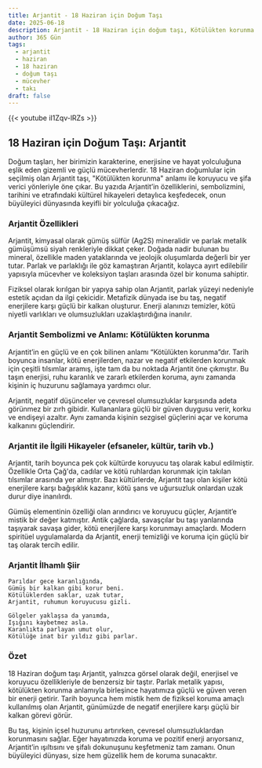 ```yaml
---
title: Arjantit - 18 Haziran için Doğum Taşı
date: 2025-06-18
description: Arjantit - 18 Haziran için doğum taşı, Kötülükten korunma sembolü. Bu özel taşın derin anlamını öğrenin.
author: 365 Gün
tags:
  - arjantit
  - haziran
  - 18 haziran
  - doğum taşı
  - mücevher
  - takı
draft: false
---
```


{{< youtube iI1Zqv-lRZs >}}

## 18 Haziran için Doğum Taşı: Arjantit

Doğum taşları, her birimizin karakterine, enerjisine ve hayat yolculuğuna eşlik eden gizemli ve güçlü mücevherlerdir. 18 Haziran doğumlular için seçilmiş olan Arjantit taşı, "Kötülükten korunma" anlamı ile koruyucu ve şifa verici yönleriyle öne çıkar. Bu yazıda Arjantit’in özelliklerini, sembolizmini, tarihini ve etrafındaki kültürel hikayeleri detaylıca keşfedecek, onun büyüleyici dünyasında keyifli bir yolculuğa çıkacağız.

### Arjantit Özellikleri

Arjantit, kimyasal olarak gümüş sülfür (Ag2S) mineralidir ve parlak metalik gümüşümsü siyah renkleriyle dikkat çeker. Doğada nadir bulunan bu mineral, özellikle maden yataklarında ve jeolojik oluşumlarda değerli bir yer tutar. Parlak ve parlaklığı ile göz kamaştıran Arjantit, kolayca ayırt edilebilir yapısıyla mücevher ve koleksiyon taşları arasında özel bir konuma sahiptir.

Fiziksel olarak kırılgan bir yapıya sahip olan Arjantit, parlak yüzeyi nedeniyle estetik açıdan da ilgi çekicidir. Metafizik dünyada ise bu taş, negatif enerjilere karşı güçlü bir kalkan oluşturur. Enerji alanınızı temizler, kötü niyetli varlıkları ve olumsuzlukları uzaklaştırdığına inanılır.

### Arjantit Sembolizmi ve Anlamı: Kötülükten korunma

Arjantit’in en güçlü ve en çok bilinen anlamı “Kötülükten korunma”dır. Tarih boyunca insanlar, kötü enerjilerden, nazar ve negatif etkilerden korunmak için çeşitli tılsımlar aramış, işte tam da bu noktada Arjantit öne çıkmıştır. Bu taşın enerjisi, ruhu karanlık ve zararlı etkilerden koruma, aynı zamanda kişinin iç huzurunu sağlamaya yardımcı olur.

Arjantit, negatif düşünceler ve çevresel olumsuzluklar karşısında adeta görünmez bir zırh gibidir. Kullananlara güçlü bir güven duygusu verir, korku ve endişeyi azaltır. Aynı zamanda kişinin sezgisel güçlerini açar ve koruma kalkanını güçlendirir.

### Arjantit ile İlgili Hikayeler (efsaneler, kültür, tarih vb.)

Arjantit, tarih boyunca pek çok kültürde koruyucu taş olarak kabul edilmiştir. Özellikle Orta Çağ'da, cadılar ve kötü ruhlardan korunmak için takılan tılsımlar arasında yer almıştır. Bazı kültürlerde, Arjantit taşı olan kişiler kötü enerjilere karşı bağışıklık kazanır, kötü şans ve uğursuzluk onlardan uzak durur diye inanılırdı.

Gümüş elementinin özelliği olan arındırıcı ve koruyucu güçler, Arjantit’e mistik bir değer katmıştır. Antik çağlarda, savaşçılar bu taşı yanlarında taşıyarak savaşa gider, kötü enerjilere karşı korunmayı amaçlardı. Modern spiritüel uygulamalarda da Arjantit, enerji temizliği ve koruma için güçlü bir taş olarak tercih edilir.

### Arjantit İlhamlı Şiir

```
Parıldar gece karanlığında,  
Gümüş bir kalkan gibi korur beni.  
Kötülüklerden saklar, uzak tutar,  
Arjantit, ruhumun koruyucusu gizli.

Gölgeler yaklaşsa da yanımda,  
Işığını kaybetmez asla.  
Karanlıkta parlayan umut olur,  
Kötülüğe inat bir yıldız gibi parlar.
```

### Özet

18 Haziran doğum taşı Arjantit, yalnızca görsel olarak değil, enerjisel ve koruyucu özellikleriyle de benzersiz bir taştır. Parlak metalik yapısı, kötülükten korunma anlamıyla birleşince hayatımıza güçlü ve güven veren bir enerji getirir. Tarih boyunca hem mistik hem de fiziksel koruma amaçlı kullanılmış olan Arjantit, günümüzde de negatif enerjilere karşı güçlü bir kalkan görevi görür.

Bu taş, kişinin içsel huzurunu artırırken, çevresel olumsuzluklardan korunmasını sağlar. Eğer hayatınızda koruma ve pozitif enerji arıyorsanız, Arjantit’in ışıltısını ve şifalı dokunuşunu keşfetmeniz tam zamanı. Onun büyüleyici dünyası, size hem güzellik hem de koruma sunacaktır.